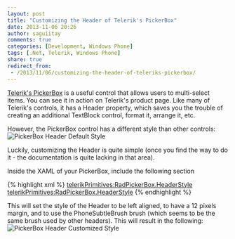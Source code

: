 ```yaml
---
layout: post
title: "Customizing the Header of Telerik's PickerBox"
date: 2013-11-06 20:26
author: saguiitay
comments: true
categories: [Development, Windows Phone]
tags: [.Net, Telerik, Windows Phone]
share: true
redirect_from:
 - /2013/11/06/customizing-the-header-of-teleriks-pickerbox/
---
```

[Telerik's PickerBox](http://www.telerik.com/products/windows-phone/overview/all-controls/pickerbox.aspx) is a useful control that allows
users to multi-select items. You can see it in action on Telerik's product page. Like many of Telerik's controls, it has a Header property,
which saves you the trouble of creating an additional TextBlock control, format it, arrange it, etc.

However, the PickerBox control has a different style than other controls: 
![PickerBox Header Default Style]({{site.url}}/images/pickerbox-header-default-style.png)

Luckily, customizing the Header is quite simple (once you find the way to do it - the documentation is quite lacking in that area).

Inside the XAML of your PickerBox, include the following section

{% highlight xml %}
<telerikPrimitives:RadPickerBox.HeaderStyle>
	<Style TargetType="ContentControl">
		<Setter Property="HorizontalAlignment" Value="Left" />
		<Setter Property="Margin" Value="12,0" />
		<Setter Property="Foreground" Value="{StaticResource PhoneSubtleBrush}" />
	</Style>
<telerikPrimitives:RadPickerBox.HeaderStyle>
{% endhighlight %}

This will set the style of the Header to be left aligned, to have a 12 pixels margin, and to use the PhoneSubtleBrush brush
(which seems to be the same brush used by other headers). This will result in the following:
![PickerBox Header Customized Style]({{site.url}}/images/pickerbox-header-customized-style.png)
